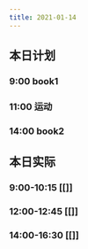 ```yaml
---
title: 2021-01-14
---
```


## 本日计划
### 9:00 book1
### 11:00 运动
### 14:00 book2
## 本日实际
### 9:00-10:15 [[]]
### 12:00-12:45 [[]]
### 14:00-16:30 [[]]
### 

